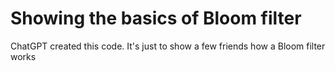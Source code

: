 # Showing the basics of Bloom filter

ChatGPT created this code. It's just to show a few friends how a Bloom filter works
